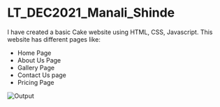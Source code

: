 # LT_DEC2021_Manali_Shinde

I have created a basic Cake website using HTML, CSS, Javascript. This website has different pages like:
- Home Page
- About Us Page
- Gallery Page
- Contact Us page
- Pricing Page


![Output](https://user-images.githubusercontent.com/83773480/148214540-43d160e3-a7dc-476b-8b8d-59f6ed231645.png)
